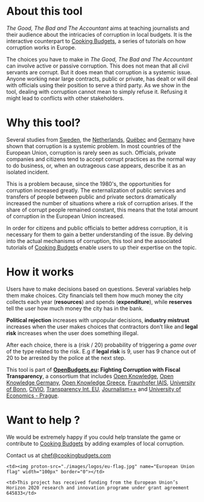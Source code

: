 # About this tool

_The Good, The Bad and The Accountant_ aims at teaching journalists and their audience about the intricacies of corruption in local budgets. It is the interactive counterpart to [Cooking Budgets](http://cookingbudgets.com/), a series of tutorials on how corruption works in Europe.

The choices you have to make in _The Good, The Bad and The Accountant_ can involve active or passive corruption. This does not mean that all civil servants are corrupt. But it does mean that corruption is a systemic issue. Anyone working near large contracts, public or private, has dealt or will deal with officials using their position to serve a third party. As we show in the tool, dealing with corruption cannot mean to simply refuse it. Refusing it might lead to conflicts with other stakeholders.

# Why this tool?

Several studies from [Sweden](http://www.nordicacademicpress.com/bok/a-clean-house/), the [Netherlands](http://link.springer.com/chapter/10.1007/978-3-319-01839-3_19), [Québec](https://en.wikipedia.org/wiki/Charbonneau_Commission) and [Germany](https://www.amazon.de/Korruption-Deutschland-Portrait-einer-Wachstumsbranche/dp/3406510663) have shown that corruption is a systemic problem. In most countries of the European Union, corruption is rarely seen as such. Officials, private companies and citizens tend to accept corrupt practices as the normal way to do business, or, when an outrageous case appears, describe it as an isolated incident.

This is a problem because, since the 1980's, the opportunities for corruption increased greatly. The externalization of public services and transfers of people between public and private sectors dramatically increased the number of situations where a risk of corruption arises. If the share of corrupt people remained constant, this means that the total amount of corruption in the European Union increased.

In order for citizens and public officials to better address corruption, it is necessary for them to gain a better understanding of the issue. By delving into the actual mechanisms of corruption, this tool and the associated tutorials of [Cooking Budgets](http://cookingbudgets.com/) enable users to up their expertise on the topic.

# How it works

Users have to make decisions based on questions. Several variables help them make choices. City financials tell them how much money the city collects each year (**resources**) and spends (**expenditure**), while **reserves** tell the user how much money the city has in the bank.

**Political rejection** increases with unpopular decisions, **industry mistrust** increases when the user makes choices that contractors don’t like and **legal risk** increases when the user does something illegal.

After each choice, there is a (risk / 20) probability of triggering a _game over_ of the type related to the risk. E.g if **legal risk** is 9, user has 9 chance out of 20 to be arrested by the police at the next step.

This tool is part of <strong><a target="_blank" href="http://openbudgets.eu/">OpenBudgets.eu</a>: Fighting Corruption with Fiscal Transparency</strong>, a consortium that includes <a target="_blank" href="https://okfn.org/">Open Knowledge</a>, <a target="_blank" href="https://okfn.de/">Open Knowledge Germany</a>, <a target="_blank" href="http://okfn.gr/">Open Knowledge Greece</a>, <a target="_blank" href="https://www.iais.fraunhofer.de/en.html">Fraunhofer IAIS</a>, <a target="_blank" href="https://www.uni-bonn.de/">University of Bonn</a>, <a target="_blank" href="http://www.civio.es/en/">CIVIO</a>, <a target="_blank" href="http://transparency.eu//">Transparency Int. EU</a>, <a target="_blank" href="https://en.wikipedia.org/wiki/Journalism%2B%2B">Journalism++</a> and <a target="_blank" href="https://www.vse.cz/english/">University of Economics - Prague</a>.

# Want to help ?

We would be extremely happy if you could help translate the game or contribute to [Cooking Budgets](http://cookingbudgets.com/) by adding examples of local corruption.

Contact us at chef@cookingbudgets.com

<table>

<tr>

	<td><img proton-src="./images/logos/eu-flag.jpg" name="European Union flag" width="100px" border="0"></td>

	<td>This project has received funding from the European Union’s Horizon 2020 research and innovation programe under grant agreement 645833</td>

</tr>

</table>

